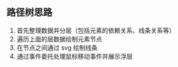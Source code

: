 ## 路径树思路

1. 首先整理数据并分层（包括元素的依赖关系、线条关系等）
2. 遍历上面的层数据绘制元素节点
3. 在节点之间通过 svg 绘制线条
4. 通过事件委托处理鼠标移动事件并展示浮层
